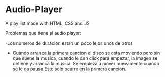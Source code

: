 # Audio-Player
A play list made with HTML, CSS and JS

Problemas que tiene el audio player:

-Los numeros de duracion estan un poco lejos unos de otros
- Cuando arranca la primera cancion el disco se esta moviendo pero sin que suene la musica, cuando le dan click para empezar, la imagen se detiene y arranca la musica. Se empieza a mover nuevamente cuando se le da pausa.Esto solo ocurre en la primera cancion.
